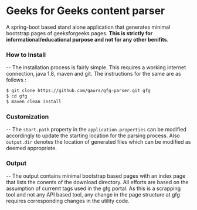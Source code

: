 # Geeks for Geeks content parser

A spring-boot based stand alone application that generates minimal bootstrap pages of geeksforgeeks pages. **This is strictly for informational/educational purpose and not for any other benifits**.

### How to Install
--
The installation process is fairly simple. This requires a working internet connection, java 1.8, maven and git. The instructions for the same are as follows :

```bash
$ git clone https://github.com/gaurs/gfg-parser.git gfg
$ cd gfg
$ maven clean install
```      
### Customization
--
The `start.path` property in the `application.properties` can be modified accordingly to update the starting location for the parsing process. Also `output.dir` denotes the location of generated files which can be modified as deemed appropriate.

### Output
--
The output contains minimal bootstrap based pages with an index page that lists the conents of the download directory. All efforts are based on the assumption of curremt tags used in the gfg portal. As this is a scrapping tool and not any API based tool, any change in the page structure at gfg requires corresponding changes in the utility code.

